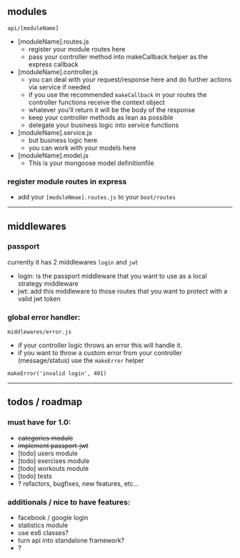 ## modules

`api/[moduleName]`

- [moduleName].routes.js
  - register your module routes here
  - pass your controller method into makeCallback helper as the express callback
- [moduleName].controller.js
  - you can deal with your request/response here and do further actions via service if needed
  - if you use the recommended `makeCallback` in your routes the controller functions receive the context object
  - whatever you'll return it will be the body of the response
  - keep your controller methods as lean as possible
  - delegate your business logic into service functions
- [moduleName].service.js
  - but business logic here
  - you can work with your models here
- [moduleName].model.js
  - This is your mongoose model definitionfile

### register module routes in express

- add your `[moduleNmae].routes.js` to your `boot/routes`

---

## middlewares

### passport

currently it has 2 middlewares `login` and `jwt`

- login: is the passport middleware that you want to use as a local strategy middleware
- jwt: add this middleware to those routes that you want to protect with a valid jwt token

### global error handler:

`middlewares/error.js`

- if your controller logic throws an error this will handle it.
- if you want to throw a custom error from your controller (message/status) use the `makeError` helper

```
makeError('invalid login', 401)
```

---

## todos / roadmap

### must have for 1.0:

- ~~categories module~~
- ~~implement passport-jwt~~
- [todo] users module
- [todo] exercises module
- [todo] workouts module
- [todo] tests
- ? refactors, bugfixes, new features, etc...

### additionals / nice to have features:

- facebook / google login
- statistics module
- use es6 classes?
- turn api into standalone framework?
- ?
